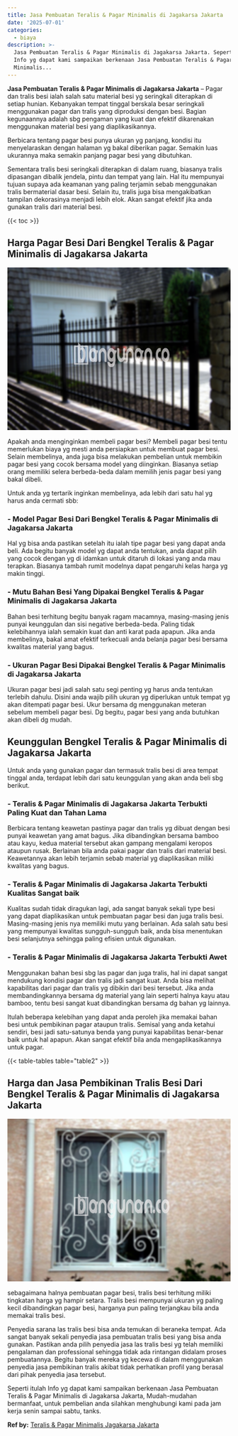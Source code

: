 ```yaml
---
title: Jasa Pembuatan Teralis & Pagar Minimalis di Jagakarsa Jakarta
date: '2025-07-01'
categories:
  - biaya
description: >-
  Jasa Pembuatan Teralis & Pagar Minimalis di Jagakarsa Jakarta. Seperti itulah
  Info yg dapat kami sampaikan berkenaan Jasa Pembuatan Teralis & Pagar
  Minimalis...
---
```


**Jasa Pembuatan Teralis & Pagar Minimalis di Jagakarsa Jakarta** – Pagar dan tralis besi ialah salah satu material besi yg seringkali diterapkan di setiap hunian. Kebanyakan tempat tinggal berskala besar seringkali menggunakan pagar dan tralis yang diproduksi dengan besi. Bagian kegunaannya adalah sbg pengaman yang kuat dan efektif dikarenakan menggunakan material besi yang diaplikasikannya.

Berbicara tentang pagar besi punya ukuran yg panjang, kondisi itu menyelaraskan dengan halaman yg bakal diberikan pagar. Semakin luas ukurannya maka semakin panjang pagar besi yang dibutuhkan.

Sementara tralis besi seringkali diterapkan di dalam ruang, biasanya tralis dipasangan dibalik jendela, pintu dan tempat yang lain. Hal itu mempunyai tujuan supaya ada keamanan yang paling terjamin sebab menggunakan tralis bermaterial dasar besi. Selain itu, tralis juga bisa mengakibatkan tampilan dekorasinya menjadi lebih elok. Akan sangat efektif jika anda gunakan tralis dari material besi.

{{< toc >}}

## Harga Pagar Besi Dari Bengkel Teralis & Pagar Minimalis di Jagakarsa Jakarta

![Jasa Pembuatan Teralis & Pagar Minimalis di Jagakarsa Jakarta](/images/pagar-minimalis-murah-39.png)

Apakah anda menginginkan membeli pagar besi? Membeli pagar besi tentu memerlukan biaya yg mesti anda persiapkan untuk membuat pagar besi. Selain membelinya, anda juga bisa melakukan pembelian untuk membikin pagar besi yang cocok bersama model yang diinginkan. Biasanya setiap orang memiliki selera berbeda-beda dalam memilih jenis pagar besi yang bakal dibeli.

Untuk anda yg tertarik inginkan membelinya, ada lebih dari satu hal yg harus anda cermati sbb:
### \- Model Pagar Besi Dari Bengkel Teralis & Pagar Minimalis di Jagakarsa Jakarta

Hal yg bisa anda pastikan setelah itu ialah tipe pagar besi yang dapat anda beli. Ada begitu banyak model yg dapat anda tentukan, anda dapat pilih yang cocok dengan yg di idamkan untuk ditaruh di lokasi yang anda mau terapkan. Biasanya tambah rumit modelnya dapat pengaruhi kelas harga yg makin tinggi.

### \- Mutu Bahan Besi Yang Dipakai Bengkel Teralis & Pagar Minimalis di Jagakarsa Jakarta

Bahan besi terhitung begitu banyak ragam macamnya, masing-masing jenis punyai keunggulan dan sisi negative berbeda-beda. Paling tidak kelebihannya ialah semakin kuat dan anti karat pada apapun. Jika anda membelinya, bakal amat efektif terkecuali anda belanja pagar besi bersama kwalitas material yang bagus.

### \- Ukuran Pagar Besi Dipakai Bengkel Teralis & Pagar Minimalis di Jagakarsa Jakarta

Ukuran pagar besi jadi salah satu segi penting yg harus anda tentukan terlebih dahulu. Disini anda wajib pilih ukuran yg diperlukan untuk tempat yg akan ditempati pagar besi. Ukur bersama dg menggunakan meteran sebelum membeli pagar besi. Dg begitu, pagar besi yang anda butuhkan akan dibeli dg mudah.

## Keunggulan Bengkel Teralis & Pagar Minimalis di Jagakarsa Jakarta

Untuk anda yang gunakan pagar dan termasuk tralis besi di area tempat tinggal anda, terdapat lebih dari satu keunggulan yang akan anda beli sbg berikut.

### \- Teralis & Pagar Minimalis di Jagakarsa Jakarta Terbukti Paling Kuat dan Tahan Lama

Berbicara tentang keawetan pastinya pagar dan tralis yg dibuat dengan besi punyai keawetan yang amat bagus. Jika dibandingkan bersama bamboo atau kayu, kedua material tersebut akan gampang mengalami keropos ataupun rusak. Berlainan bila anda pakai pagar dan tralis dari material besi. Keawetannya akan lebih terjamin sebab material yg diaplikasikan miliki kwalitas yang bagus.

### \- Teralis & Pagar Minimalis di Jagakarsa Jakarta Terbukti Kualitas Sangat baik

Kualitas sudah tidak diragukan lagi, ada sangat banyak sekali type besi yang dapat diaplikasikan untuk pembuatan pagar besi dan juga tralis besi. Masing-masing jenis nya memiliki mutu yang berlainan. Ada salah satu besi yang mempunyai kwalitas sungguh-sungguh baik, anda bisa menentukan besi selanjutnya sehingga paling efisien untuk digunakan.

### \- Teralis & Pagar Minimalis di Jagakarsa Jakarta Terbukti Awet

Menggunakan bahan besi sbg las pagar dan juga tralis, hal ini dapat sangat mendukung kondisi pagar dan tralis jadi sangat kuat. Anda bisa melihat kapabilitas dari pagar dan tralis yg dibikin dari besi tersebut. Jika anda membandingkannya bersama dg material yang lain seperti halnya kayu atau bamboo, tentu besi sangat kuat dibandingkan bersama dg bahan yg lainnya.

Itulah beberapa kelebihan yang dapat anda peroleh jika memakai bahan besi untuk pembikinan pagar ataupun tralis. Semisal yang anda ketahui sendiri, besi jadi satu-satunya benda yang punyai kapabilitas benar-benar baik untuk hal apapun. Akan sangat efektif bila anda mengaplikasikannya untuk pagar.

{{< table-tables table="table2" >}}

## Harga dan Jasa Pembikinan Tralis Besi Dari Bengkel Teralis & Pagar Minimalis di Jagakarsa Jakarta

![Jasa Pembuatan Teralis & Pagar Minimalis di Jagakarsa Jakarta](/images/teralis-minimalis-murah-32.png)

sebagaimana halnya pembuatan pagar besi, tralis besi terhitung miliki tingkatan harga yg hampir setara. Tralis besi mempunyai ukuran yg paling kecil dibandingkan pagar besi, harganya pun paling terjangkau bila anda memakai tralis besi.

Penyedia sarana las tralis besi bisa anda temukan di beraneka tempat. Ada sangat banyak sekali penyedia jasa pembuatan tralis besi yang bisa anda gunakan. Pastikan anda pilih penyedia jasa las tralis besi yg telah memiliki pengalaman dan professional sehingga tidak ada rintangan didalam proses pembuatannya. Begitu banyak mereka yg kecewa di dalam menggunakan penyedia jasa pembikinan tralis akibat tidak perhatikan profil yang berasal dari pihak penyedia jasa tersebut.

Seperti itulah Info yg dapat kami sampaikan berkenaan Jasa Pembuatan Teralis & Pagar Minimalis di Jagakarsa Jakarta, Mudah-mudahan bermanfaat, untuk pembelian anda silahkan menghubungi kami pada jam kerja senin sampai sabtu, tanks.

**Ref by:** [Teralis & Pagar Minimalis Jagakarsa Jakarta](https://id.wikipedia.org/wiki/Teralis)
